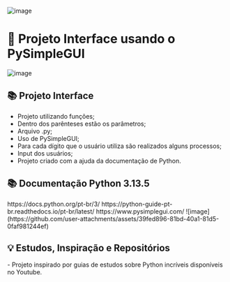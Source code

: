 
![image](https://github.com/user-attachments/assets/96010c3d-974b-405c-a26e-786ca4a26e2c)


# 🎯 Projeto Interface usando o PySimpleGUI 

![image](https://github.com/user-attachments/assets/d49fd68d-4a45-4496-a082-eccfe859c59c)

<h2> 📚  Projeto Interface  </h2>

- Projeto utilizando funções;
- Dentro dos parênteses estão os parâmetros;
- Arquivo .py;
- Uso de PySimpleGUI;
- Para cada dígito que o usuário utiliza são realizados alguns processos;
- Input dos usuários;
- Projeto criado com a ajuda da documentação de Python.


<h2> 📚 Documentação Python 3.13.5 </h2>
https://docs.python.org/pt-br/3/
https://python-guide-pt-br.readthedocs.io/pt-br/latest/
https://www.pysimplegui.com/
![image](https://github.com/user-attachments/assets/39fed896-81bd-40a1-81d5-0faf981244ef)

<h2> 💡 Estudos, Inspiração e Repositórios </h2>
- Projeto inspirado por guias de estudos sobre Python incríveis disponíveis no Youtube.
